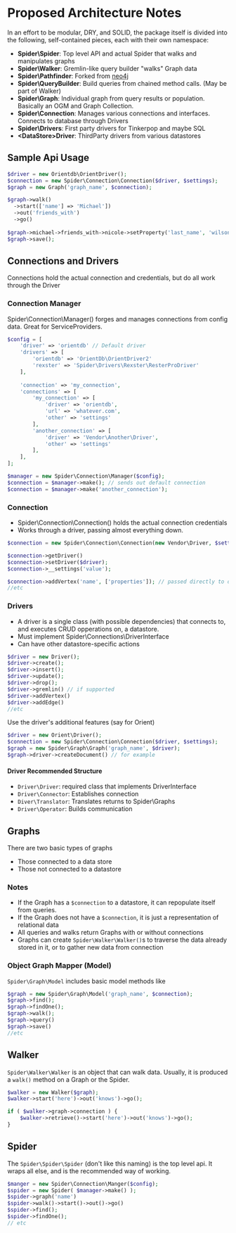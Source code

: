 # Proposed Architecture Notes
In an effort to be modular, DRY, and SOLID, the package itself is divided into the following, self-contained pieces, each with their own namespace:
  * **Spider\Spider**: Top level API and actual Spider that walks and manipulates graphs
  * **Spider\Walker**: Gremlin-like query builder "walks" Graph data
  * **Spider\Pathfinder**: Forked from [neo4j](https://github.com/jadell/neo4jphp/wiki/Paths)
  * **Spider\QueryBuilder**: Build queries from chained method calls. (May be part of Walker)
  * **Spider\Graph**: Individual graph from query results or population. Basically an OGM and Graph Collection.
  * **Spider\Connection**: Manages various connections and interfaces. Connects to database through Drivers
  * **Spider\Drivers**: First party drivers for Tinkerpop and maybe SQL
  * **<vendor>\<DataStore>Driver**: ThirdParty drivers from various datastores
  
## Sample Api Usage
```php
$driver = new Orientdb\OrientDriver();
$connection = new Spider\Connection\Connection($driver, $settings);
$graph = new Graph('graph_name', $connection);

$graph->walk()
  ->start(['name'] => 'Michael'])
  ->out('friends_with')
  ->go()
  
$graph->michael->friends_with->nicole->setProperty('last_name', 'wilson');
$graph->save();
```
  
## Connections and Drivers
Connections hold the actual connection and credentials, but do all work through the Driver

### Connection Manager
Spider\Connection\Manager() forges and manages connections from config data. Great for ServiceProviders.

```php
$config = [
    'driver' => 'orientdb' // Default driver
    'drivers' => [
        'orientdb' => 'OrientDb\OrientDriver2'
        'rexster' => 'Spider\Drivers\Rexster\ResterProDriver'
    ],
    
    'connection' => 'my_connection',
    'connections' => [
        'my_connection' => [
            'driver' => 'orientdb',
            'url' => 'whatever.com',
            'other' => 'settings'
        ],
        'another_connection' => [
            'driver' => 'Vendor\Another\Driver',
            'other' => 'settings'
        ],
    ],
];

$manager = new Spider\Connection\Manager($config);
$connection = $manager->make(); // sends out default connection
$connection = $manager->make('another_connection');
```

### Connection
  * Spider\Connection\Connection() holds the actual connection credentials
  * Works through a driver, passing almost everything down.
  
```php
$connection = new Spider\Connection\Connection(new Vendor\Driver, $settingsNeededByDriver);

$connection->getDriver()
$connection->setDriver($driver);
$connection->__settings('value');

$connection->addVertex('name', ['properties']); // passed directly to driver
//etc
```

### Drivers
  * A driver is a single class (with possible dependencies) that connects to, and executes CRUD opperations on, a datastore.
  * Must implement Spider\Connections\DriverInterface
  * Can have other datastore-specific actions
  
```php
$driver = new Driver();
$driver->create();
$driver->insert();
$driver->update();
$driver->drop();
$driver->gremlin() // if supported
$driver->addVertex()
$driver->addEdge()
//etc
```

Use the driver's additional features (say for Orient)

```php
$driver = new Orient\Driver();
$connection = new Spider\Connection\Connection($driver, $settings);
$graph = new Spider\Graph\Graph('graph_name', $driver);
$graph->driver->createDocument() // for example
```

#### Driver Recommended Structure
  * `Driver\Driver`: required class that implements DriverInterface
  * `Driver\Connector`: Establishes connection
  * `Diver\Translator`: Translates returns to Spider\Graphs
  * `Driver\Operator`: Builds communication

## Graphs
There are two basic types of graphs
  * Those connected to a data store
  * Those not connected to a datastore

### Notes
  * If the Graph has a `$connection` to a datastore, it can repopulate itself from queries.
  * If the Graph does not have a `$connection`, it is just a representation of relational data
  * All queries and walks return Graphs with or without connections
  * Graphs can create `Spider\Walker\Walker()`s to traverse the data already stored in it, or to gather new data from connection

### Object Graph Mapper (Model)
`Spider\Graph\Model` includes basic model methods like

```php
$graph = new Spider\Graph\Model('graph_name', $connection);
$graph->find();
$graph->findOne();
$graph->walk();
$graph->query()
$graph->save()
//etc
```

## Walker
`Spider\Walker\Walker` is an object that can walk data. Usually, it is produced a `walk()` method on a Graph or the Spider.

```php
$walker = new Walker($graph);
$walker->start('here')->out('knows')->go();

if ( $walker->graph->connection ) {
    $walker->retrieve()->start('here')->out('knows')->go();
}
```

## Spider
The `Spider\Spider\Spider` (don't like this naming) is the top level api. It wraps all else, and is the recommended way of working.

```php
$manger = new Spider\Connection\Manger($config);
$spider = new Spider( $manager->make() );
$spider->graph('name')
$spider->walk()->start()->out()->go()
$spider->find();
$spider->findOne();
// etc
```


  